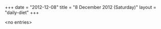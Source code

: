 +++
date = "2012-12-08"
title = "8 December 2012 (Saturday)"
layout = "daily-diet"
+++


\<no entries\>

